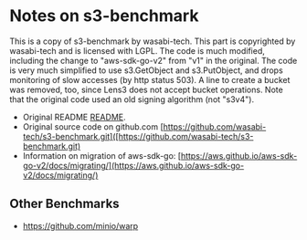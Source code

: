 # Notes on s3-benchmark

This is a copy of s3-benchmark by wasabi-tech.  This part is
copyrighted by wasabi-tech and is licensed with LGPL.  The code is
much modified, including the change to "aws-sdk-go-v2" from "v1" in
the original.  The code is very much simplified to use s3.GetObject
and s3.PutObject, and drops monitoring of slow accesses (by http
status 503).  A line to create a bucket was removed, too, since Lens3
does not accept bucket operations.  Note that the original code used
an old signing algorithm (not "s3v4").

* Original README
  [README](README-ORIGINAL.md).
* Original source code on github.com
  [https://github.com/wasabi-tech/s3-benchmark.git]([https://github.com/wasabi-tech/s3-benchmark.git)
* Information on migration of aws-sdk-go:
  [https://aws.github.io/aws-sdk-go-v2/docs/migrating/](https://aws.github.io/aws-sdk-go-v2/docs/migrating/)

## Other Benchmarks

* https://github.com/minio/warp
